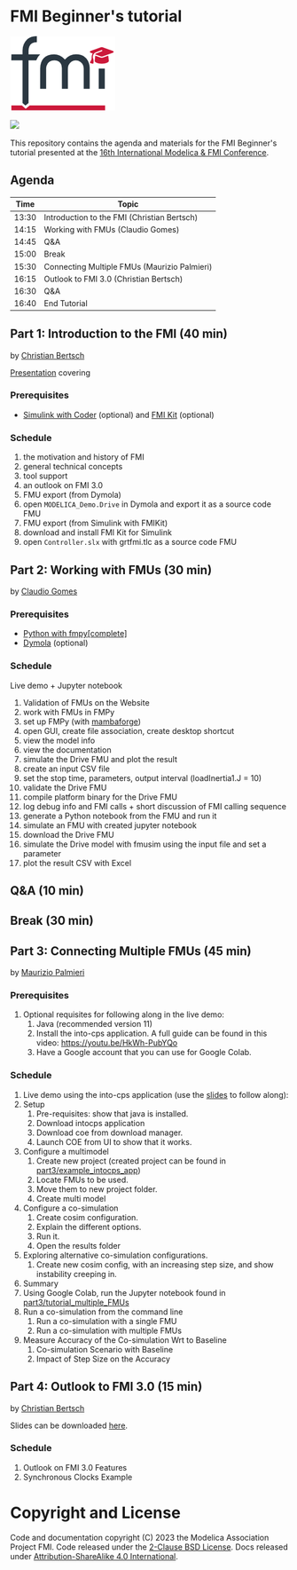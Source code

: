 # FMI Beginner's tutorial

![FMI-tutorial-logo](FMI-tutorial-logo.png)

![](https://modelica.org/events/modelica2025/images/Modelica_and_FMI_Confernce_Logo.svg)

This repository contains the agenda and materials for the FMI Beginner's tutorial presented at the [16th International Modelica & FMI Conference](https://modelica.org/events/modelica2025/). 

## Agenda

| Time  | Topic                                        |
| ----- | -------------------------------------------- |
| 13:30 | Introduction to the FMI (Christian Bertsch)  |
| 14:15 | Working with FMUs (Claudio Gomes)            |
| 14:45 | Q&A                                          |
| 15:00 | Break                                        |
| 15:30 | Connecting Multiple FMUs (Maurizio Palmieri) |
| 16:15 | Outlook to FMI 3.0 (Christian Bertsch)       |
| 16:30 | Q&A                                          |
| 16:40 | End Tutorial                                 |

## Part 1: Introduction to the FMI (40 min)

by [Christian Bertsch](https://github.com/chrbertsch)

[Presentation](part1/Introduction-to-FMI.pdf) covering

### Prerequisites

- [Simulink with Coder](https://mathworks.com/products/simulink-coder.html) (optional) and [FMI Kit](https://github.com/CATIA-Systems/FMIKit-Simulink) (optional)

### Schedule

1. the motivation and history of FMI
2. general technical concepts
3. tool support
4. an outlook on FMI 3.0
5. FMU export (from Dymola)
  1. open `MODELICA_Demo.Drive` in Dymola and export it as a source code FMU
6. FMU export (from Simulink with FMIKit)
  1. download and install FMI Kit for Simulink
  2. open `Controller.slx` with grtfmi.tlc as a source code FMU

## Part 2: Working with FMUs (30 min)

by [Claudio Gomes](https://clagms.github.io/)

### Prerequisites

- [Python with fmpy[complete]](https://github.com/CATIA-Systems/FMPy#installation)
- [Dymola](https://www.3ds.com/products-services/catia/products/dymola/) (optional)

### Schedule

Live demo + Jupyter notebook

1. Validation of FMUs on the Website
2. work with FMUs in FMPy
  1. set up FMPy (with [mambaforge](https://github.com/conda-forge/miniforge/releases))
  2. open GUI, create file association, create desktop shortcut
  3. view the model info
  4. view the documentation
  6. simulate the Drive FMU and plot the result
  7. create an input CSV file
  8. set the stop time, parameters, output interval (loadInertia1.J = 10)
  9. validate the Drive FMU 
  10. compile platform binary for the Drive FMU
  11. log debug info and FMI calls + short discussion of FMI calling sequence
  12. generate a Python notebook from the FMU and run it
3. simulate an FMU with created jupyter notebook
  1. download the Drive FMU
  2. simulate the Drive model with fmusim using the input file and set a parameter
  3. plot the result CSV with Excel

## Q&A (10 min)

## Break (30 min)

## Part 3: Connecting Multiple FMUs (45 min)

by [Maurizio Palmieri](https://github.com/mapalmieri)

### Prerequisites

1. Optional requisites for following along in the live demo:
   1. Java (recommended version 11)
   2. Install the into-cps application. A full guide can be found in this video: https://youtu.be/HkWh-PubYQo
   3. Have a Google account that you can use for Google Colab.

### Schedule

1. Live demo using the into-cps application (use the [slides](./part3/into-cps_demo.pptx) to follow along):
2. Setup
   1. Pre-requisites: show that java is installed.
   2. Download intocps application
   3. Download coe from download manager.
   4. Launch COE from UI to show that it works.
3. Configure a multimodel
   1. Create new project (created project can be found in [part3/example_intocps_app](part3/example_intocps_app))
   2. Locate FMUs to be used.
   3. Move them to new project folder.
   4. Create multi model
4. Configure a co-simulation
   1. Create cosim configuration.
   2. Explain the different options.
   3. Run it.
   4. Open the results folder
5. Exploring alternative co-simulation configurations.
   1. Create new cosim config, with an increasing step size, and show instability creeping in.
6. Summary
7. Using Google Colab, run the Jupyter notebook found in [part3/tutorial_multiple_FMUs](./part3/tutorial_multiple_FMUs/interaction_with_multiple_fmus.ipynb)
8. Run a co-simulation from the command line
   1. Run a co-simulation with a single FMU
   2. Run a co-simulation with multiple FMUs
9. Measure Accuracy of the Co-simulation Wrt to Baseline
    1. Co-simulation Scenario with Baseline
    2. Impact of Step Size on the Accuracy   

## Part 4: Outlook to FMI 3.0 (15 min)

by [Christian Bertsch](https://github.com/chrbertsch)

Slides can be downloaded [here](./part4/FMI-overall.pdf).

### Schedule
1. Outlook on FMI 3.0 Features 
2. Synchronous Clocks Example

# Copyright and License

Code and documentation copyright (C) 2023 the Modelica Association Project FMI.
Code released under the [2-Clause BSD License](https://opensource.org/licenses/BSD-2-Clause).
Docs released under [Attribution-ShareAlike 4.0 International](https://creativecommons.org/licenses/by-sa/4.0/).
